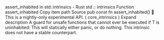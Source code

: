 assert_inhabited in std::intrinsics - Rust
std
::
intrinsics
Function
assert_inhabited
Copy item path
Source
pub const fn assert_inhabited<T>()
🔬
This is a nightly-only experimental API. (
core_intrinsics
)
Expand description
A guard for unsafe functions that cannot ever be executed if
T
is uninhabited:
This will statically either panic, or do nothing.
This intrinsic does not have a stable counterpart.